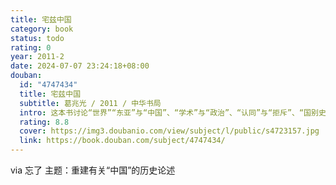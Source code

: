 ```yaml
---
title: 宅兹中国
category: book
status: todo
rating: 0
year: 2011-2
date: 2024-07-07 23:24:18+08:00
douban:
  id: "4747434"
  title: 宅兹中国
  subtitle: 葛兆光 / 2011 / 中华书局
  intro: 这本书讨论“世界”“东亚”与“中国”、“学术”与“政治”、“认同”与“拒斥”、“国别史”与“区域史”这样一些大问题。《宅兹中国》一书中包含了作者的诸多思考与感悟，虽为多篇文章组合而成，但丝毫不显罗列堆砌之感，而是体系完整，一气呵成。通读全书，可以感到作者心胸之宽广，论证之细致，说理之透彻，令人由衷敬佩。
  rating: 8.8
  cover: https://img3.doubanio.com/view/subject/l/public/s4723157.jpg
  link: https://book.douban.com/subject/4747434/
---
```


via 忘了 主题：重建有关“中国”的历史论述
